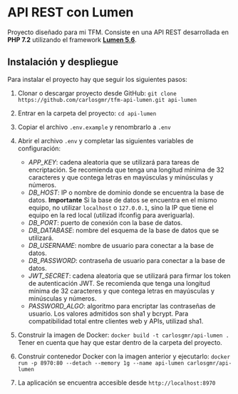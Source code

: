 # API REST con Lumen
Proyecto diseñado para mi TFM. Consiste en una API REST desarrollada en **PHP 7.2**
utilizando el framework **[Lumen 5.6](https://lumen.laravel.com/docs/5.6)**.

## Instalación y despliegue
Para instalar el proyecto hay que seguir los siguientes pasos:

1. Clonar o descargar proyecto desde GitHub: `git clone https://github.com/carlosgmr/tfm-api-lumen.git api-lumen`
2. Entrar en la carpeta del proyecto: `cd api-lumen`
3. Copiar el archivo `.env.example` y renombrarlo a `.env`
4. Abrir el archivo `.env` y completar las siguientes variables de configuración:

    - *APP_KEY*: cadena aleatoria que se utilizará para tareas de encriptación. Se recomienda que tenga una longitud mínima de 32 caracteres y que contega letras en mayúsculas y minúsculas y números.
    - *DB_HOST*: IP o nombre de dominio donde se encuentra la base de datos. **Importante** Si la base de datos se encuentra en el mismo equipo, no utilizar `localhost` o `127.0.0.1`, sino la IP que tiene el equipo en la red local (utilizad ifconfig para averiguarla).
    - *DB_PORT*: puerto de conexión con la base de datos.
    - *DB_DATABASE*: nombre del esquema de la base de datos que se utilizará.
    - *DB_USERNAME*: nombre de usuario para conectar a la base de datos.
    - *DB_PASSWORD*: contraseña de usuario para conectar a la base de datos.
    - *JWT_SECRET*: cadena aleatoria que se utilizará para firmar los token de autenticación JWT. Se recomienda que tenga una longitud mínima de 32 caracteres y que contega letras en mayúsculas y minúsculas y números.
    - *PASSWORD_ALGO*: algoritmo para encriptar las contraseñas de usuario. Los valores admitidos son sha1 y bcrypt. Para compatibilidad total entre clientes web y APIs, utilizad sha1.

5. Construir la imagen de Docker: `docker build -t carlosgmr/api-lumen .`
   Tener en cuenta que hay que estar dentro de la carpeta del proyecto.
6. Construir contenedor Docker con la imagen anterior y ejecutarlo: `docker run -p 8970:80 --detach --memory 1g --name api-lumen carlosgmr/api-lumen`
7. La aplicación se encuentra accesible desde `http://localhost:8970`
